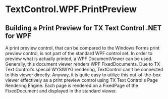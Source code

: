 # TextControl.WPF.PrintPreview
## Building a Print Preview for TX Text Control .NET for WPF
A print preview control, that can be compared to the Windows Forms print preview control, is not part of the standard WPF control set.
In order to preview what is actually printed, a WPF DocumentViewer can be used.
Generally, this document viewer renders WPF FixedDocuments. Due to TX Text Control's special WYSIWYG rendering, TextControl can't be connected to this viewer directly.
Anyway, it is quite easy to utilize this out-of-the-box viewer effectively as a print preview control using TX Text Control's Page Rendering Engine.
Each page is rendered on a FixedPage of the FixedDocument and displayed in the standard viewer.
